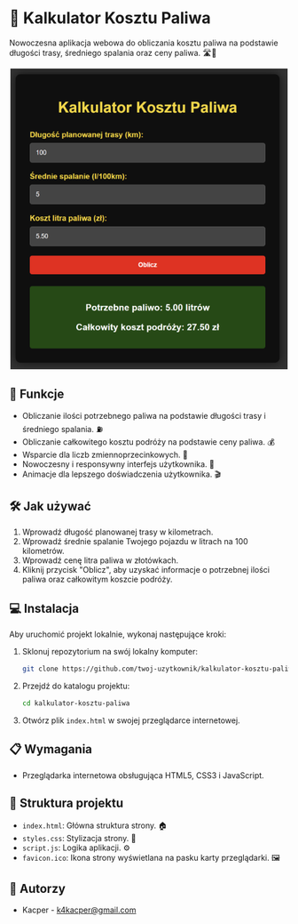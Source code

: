 # 🚗 Kalkulator Kosztu Paliwa

Nowoczesna aplikacja webowa do obliczania kosztu paliwa na podstawie długości trasy, średniego spalania oraz ceny paliwa. 🛣️💨

<div align="center">
   <img src="screenshot.png" alt="Kalkulator Kosztu Paliwa Screenshot" width="500"/>
</div>

## 🌟 Funkcje

- Obliczanie ilości potrzebnego paliwa na podstawie długości trasy i średniego spalania. ⛽
- Obliczanie całkowitego kosztu podróży na podstawie ceny paliwa. 💰
- Wsparcie dla liczb zmiennoprzecinkowych. 🔢
- Nowoczesny i responsywny interfejs użytkownika. 📱
- Animacje dla lepszego doświadczenia użytkownika. 🎬

## 🛠️ Jak używać

1. Wprowadź długość planowanej trasy w kilometrach.
2. Wprowadź średnie spalanie Twojego pojazdu w litrach na 100 kilometrów.
3. Wprowadź cenę litra paliwa w złotówkach.
4. Kliknij przycisk "Oblicz", aby uzyskać informacje o potrzebnej ilości paliwa oraz całkowitym koszcie podróży.

## 💻 Instalacja

Aby uruchomić projekt lokalnie, wykonaj następujące kroki:

1. Sklonuj repozytorium na swój lokalny komputer:

   ```bash
   git clone https://github.com/twoj-uzytkownik/kalkulator-kosztu-paliwa.git
   ```

2. Przejdź do katalogu projektu:

   ```bash
   cd kalkulator-kosztu-paliwa
   ```

3. Otwórz plik `index.html` w swojej przeglądarce internetowej.

## 📋 Wymagania

- Przeglądarka internetowa obsługująca HTML5, CSS3 i JavaScript.

## 📂 Struktura projektu

- `index.html`: Główna struktura strony. 🏠
- `styles.css`: Stylizacja strony. 🎨
- `script.js`: Logika aplikacji. ⚙️
- `favicon.ico`: Ikona strony wyświetlana na pasku karty przeglądarki. 🖼️

## 👤 Autorzy

- Kacper - k4kacper@gmail.com
